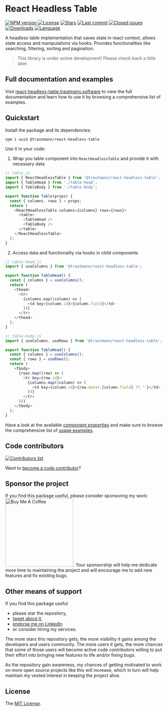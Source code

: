 # React Headless Table

[![NPM version][npm-image]][npm-url]
[![License][license-image]][license-url]
[![Stars][stars-image]][stars-url]
[![Last commit][last-commit-image]][repo-url]
[![Closed issues][closed-issues-image]][closed-issues-url]
[![Downloads][downloads-image]][npm-url]
[![Language][language-image]][repo-url]

A headless table implementation that saves state in react context, allows state access and manipulations via hooks. Provides functionalities like searching, filtering, sorting and pagination.

> This library is under active development! Please check back a little later.

## Full documentation and examples

Visit [react-headless-table.trautmann.software](https://react-headless-table.trautmann.software) to view the full documentation and learn how to use it by browsing a comprehensive list of examples.

## Quickstart

Install the package and its dependencies:

```sh
npm i uuid @trautmann/react-headless-table
```

Use it in your code:

1. Wrap you table component into `ReactHeadlessTable` and provide it with necessary data

```js
// table.js
import { ReactHeadlessTable } from '@trautmann/react-headless-table';
import { TableHead } from './table-head';
import { TableBody } from './table-body';

export function Table(props) {
  const { columns, rows } = props;
  return (
    <ReactHeadlessTable columns={columns} rows={rows}>
      <table>
        <TableHead />
        <TableBody />
      </table>
    </ReactHeadlessTable>
  );
}
```

2. Access data and functionality via hooks in child components

```js
// table-head.js
import { useColumns } from '@trautmann/react-headless-table';

export function TableHead() {
  const { columns } = useColumns();
  return (
    <thead>
      <tr>
        {columns.map((column) => (
          <td key={column.id}>{column.field}</td>
        ))}
      </tr>
    </thead>
  );
}
```

```js
// table-body.js
import { useColumns, useRows } from '@trautmann/react-headless-table';

export function TableHead() {
  const { columns } = useColumns();
  const { rows } = useRows();
  return (
    <tbody>
      {rows.map((row) => (
        <tr key={row.id}>
          {columns.map((column) => (
            <td key={column.id}>{row.data?.[column.field] ?? ''}</td>
          ))}
        </tr>
      ))}
    </tbody>
  );
}
```

Have a look at the available [component properties](https://react-headless-table.trautmann.software/docs/component-properties) and make sure to browse the comprehensive list of [usage examples](https://react-headless-table.trautmann.software/examples/basic-usage).

## Code contributors

[![Contributors list](https://contrib.rocks/image?repo=Trautmann-Software/react-headless-table)](https://github.com/Trautmann-Software/react-headless-table/graphs/contributors)

Want to [become a code contributor](https://react-headless-table.trautmann.software/contribute-and-support)?

## Sponsor the project

If you find this package useful, please consider sponsoring my work: [<img src="https://cdn.buymeacoffee.com/buttons/v2/default-blue.png" alt="Buy Me A Coffee" style="objectFit: contain; width: 217px;"/>](https://www.buymeacoffee.com/rashad2985).
Your sponsorship will help me dedicate more time to maintaining the project and will encourage me to add new features and fix existing bugs.

## Other means of support

If you find this package useful
* please star the repository,
* [tweet about it](http://twitter.com/share?text=Build%20data-rich%20React%20applications%20with%20%40trautmann%2Freact-headless-table&url=https%3A%2F%2Freact-headless-table.trautmann.software&hashtags=react%2Cdatatable%2Cheadless%2Chooks&via=trautmann_soft),
* [endorse me on LinkedIn](https://www.linkedin.com/in/rashad2985)
* or consider hiring my services.

The more stars this repository gets, the more visibility it gains among the developers and users community. The more
users it gets, the more chances that some of those users will become active code contributors willing to put
their effort into bringing new features to life and/or fixing bugs.

As the repository gain awareness, my chances of getting motivated to work on more open source projects like this will increase,
which in turn will help maintain my vested interest in keeping the project alive.

## License

The [MIT License][license-url].

[npm-url]: https://www.npmjs.com/package/@trautmann/react-headless-table
[repo-url]: https://github.com/Trautmann-Software/react-headless-table
[stars-url]: https://github.com/Trautmann-Software/react-headless-table/stargazers
[closed-issues-url]: https://github.com/Trautmann-Software/react-headless-table/issues?q=is%3Aissue+is%3Aclosed
[license-url]: https://github.com/Trautmann-Software/react-headless-table/blob/HEAD/LICENSE
[npm-image]: https://img.shields.io/npm/v/@trautmann/react-headless-table.svg?style=flat-square
[license-image]: http://img.shields.io/npm/l/@trautmann/react-headless-table.svg?style=flat-square
[downloads-image]: http://img.shields.io/npm/dm/@trautmann/react-headless-table.svg?style=flat-square
[stars-image]: https://img.shields.io/github/stars/Trautmann-Software/react-headless-table?style=flat-square
[last-commit-image]: https://img.shields.io/github/last-commit/Trautmann-Software/react-headless-table?style=flat-square
[closed-issues-image]: https://img.shields.io/github/issues-closed-raw/Trautmann-Software/react-headless-table?style=flat-square
[language-image]: https://img.shields.io/github/languages/top/Trautmann-Software/react-headless-table?style=flat-square
